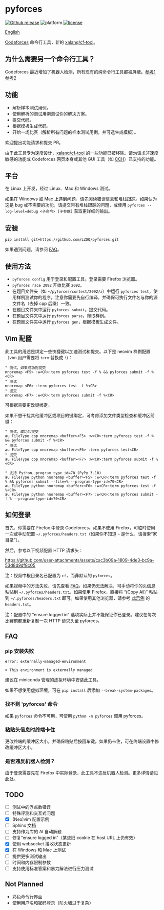 # pyforces

[![Github release](https://img.shields.io/github/release/LZDQ/pyforces)](https://github.com/LZDQ/pyforces/releases)
![platform](https://img.shields.io/badge/platform-Windows%20%7C%20macOS%20%7C%20Linux-blue)
[![license](https://img.shields.io/badge/license-WTFPL-%23373737.svg)](https://raw.githubusercontent.com/LZDQ/pyforces/main/LICENSE)

[English](README.md)

[Codeforces](https://codeforces.com) 命令行工具，新的 [xalanq/cf-tool](https://github.com/xalanq/cf-tool)。

## 为什么需要另一个命令行工具？

Codeforces 最近增加了机器人检测，所有现有的纯命令行工具都被屏蔽。[参考1](https://codeforces.com/blog/entry/96091) [参考2](https://github.com/woshiluo/cf-tool/issues/5)

## 功能

* 解析样本测试用例。
* 使用解析的测试用例测试你的解决方案。
* 提交代码。
* 根据模板生成代码。
* 开始一场比赛（解析所有问题的样本测试用例，并可选生成模板）。

欢迎提出功能请求和提交 PR。

由于此工具专为速度设计，[xalanq/cf-tool](https://github.com/xalanq/cf-tool) 的一些功能已被移除。请勿请求非速度敏感的功能或 Codeforces 网页本身或其他 GUI 工具（如 [CCH](https://github.com/CodeforcesContestHelper/CCHv2)）已支持的功能。

## 平台

在 Linux 上开发，经过 Linux、Mac 和 Windows 测试。

如果在 Windows 或 Mac 上遇到问题，请先阅读错误信息和堆栈跟踪。如果认为这是 bug 或不需要的功能，请提交带有堆栈跟踪的问题，或使用 `pyforces --log-level=debug <子命令> [子参数]` 获取更详细的输出。

## 安装

`pip install git+https://github.com/LZDQ/pyforces.git`

如果遇到问题，请参阅 [FAQ](#FAQ)。

## 使用方法

* `pyforces config` 用于登录和配置工具。登录需要 Firefox 浏览器。
* `pyforces race 2092` 开始比赛 `2092`。
* 在题目文件夹（如 `~/pyforces/contest/2092/a`）中运行 `pyforces test`，使用样例测试你的程序。注意你需要先自行编译，并确保可执行文件名与你的源文件名（去掉 cpp 后缀）一致。
* 在题目文件夹中运行 `pyforces submit`，提交代码。
* 在题目文件夹中运行 `pyforces parse`，爬取样例。
* 在题目文件夹中运行 `pyforces gen`，根据模板生成文件。

## Vim 配置

此工具的用途是绑定一些快捷键以加速测试和提交。以下是 neovim 样例配置（vim 用户需要将 `term` 替换成 `!`）：

```vim
" 测试，如果成功则提交
nnoremap <F5> :w<CR>:term pyforces test -f % && pyforces submit -f %<CR>
" 测试
nnoremap <F6> :term pyforces test -f %<CR>
" 提交
nnoremap <F7> :w<CR>:term pyforces submit -f %<CR>
```

可根据需要更改键绑定。

如果不想干扰其他缓冲区或项目的键绑定，可考虑添加文件类型检查和缓冲区前缀：

```vim
" 测试，成功后提交
au FileType cpp nnoremap <buffer><F5> :w<CR>:term pyforces test -f % && pyforces submit -f %<CR>
" 测试
au FileType cpp nnoremap <buffer><F6> :term pyforces test<CR>
" 提交
au FileType cpp nnoremap <buffer><F7> :w<CR>:term pyforces submit -f %<CR>

" 支持 Python，program_type_id=70 (PyPy 3.10)
au FileType python nnoremap <buffer><F5> :w<CR>:term pyforces test -f % && pyforces submit --file=% --program-type-id=70<CR>
au FileType python nnoremap <buffer><F6> :w<CR>:term pyforces test -f %<CR>
au FileType python nnoremap <buffer><F7> :w<CR>:term pyforces submit -f % --program-type-id=70<CR>
```

## 如何登录

首先，你需要在 Firefox 中登录 Codeforces。如果不使用 Firefox，可临时使用一次或手动配置 `~/.pyforces/headers.txt`（如果你不知道 `~` 是什么，请搜索“家目录”）。

然后，参考以下视频配置 HTTP 请求头：

https://github.com/user-attachments/assets/cac3b09a-1809-4de3-bc9a-53d8d9df8c05

注：视频中根目录名已配置为 `cf`，而非默认的 `pyforces`。

如果视频中的方法失败，请先查看 [FAQ](#FAQ)。如果仍无法解决，可手动将你的头信息粘贴到 `~/.pyforces/headers.txt`。如果使用 Firefox，直接将 “(Copy All)” 粘贴到 `~/.pyforces/headers.txt` 即可。如果使用其他浏览器，请参考 [此示例](example/headers.txt) 的 `headers.txt`。

注：配置中的 “ensure logged in” 选项实际上并不能保证你已登录。建议在每次比赛前都重新复制一次 HTTP 请求头至 pyforces。

## FAQ

### pip 安装失败

```
error: externally-managed-environment

× This environment is externally managed
```

建议在 miniconda 管理的虚拟环境中安装此工具。

如果不想使用虚拟环境，可在 `pip install` 后添加 `--break-system-packages`。

### 找不到 'pyforces' 命令

如果 `pyforces` 命令不可用，可使用 `python -m pyforces` 调用 pyforces。

### 粘贴头信息时终端卡住

更改终端的缓冲区大小，并确保粘贴后按回车键。如果仍卡住，可在终端设置中修改缓冲区大小。

### 是否违反机器人检测？

由于登录需要先在 Firefox 中实际登录，此工具不违反机器人检测。更多详情请见 [此处](https://codeforces.com/blog/entry/134322)。

## TODO

- [ ] 测试中的浮点数错误
- [ ] 特殊评测和交互式问题
- [x] (Neo)vim 配置示例
- [ ] Sphinx 文档
- [ ] 支持作为库的 AI 自动解题
- [ ] 修复“ensure logged in”（某些旧 cookie 在 host URL 上仍有效）
- [x] 使用 websocket 接收状态更新
- [x] 在 Windows 和 Mac 上测试
- [ ] 提供更多测试输出
- [ ] 时间和内存限制参数
- [ ] 支持使用标准答案和暴力解法进行压力测试

## Not Planned

* 彩色命令行界面
* 使用用户名和密码登录（防火墙过于复杂）
